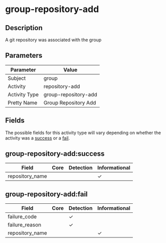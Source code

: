 group-repository-add
====================

Description
-----------
A git repository was associated with the group

Parameters
----------
| Parameter     | Value                |
| ------------- | -------------------- |
| Subject       | group                |
| Activity      | repository-add       |
| Activity Type | group-repository-add |
| Pretty Name   | Group Repository Add |


Fields
------

The possible fields for this activity type will vary depending on whether the activity was a [success](#group-repository-addsuccess) or a [fail](#group-repository-addfail).


group-repository-add:success
----------------------------

| Field           | Core | Detection | Informational |
| --------------- | ---- | --------- | ------------- |
| repository_name |      |           | &#10003;      |

group-repository-add:fail
-------------------------

| Field           | Core | Detection | Informational |
| --------------- | ---- | --------- | ------------- |
| failure_code    |      | &#10003;  |               |
| failure_reason  |      | &#10003;  |               |
| repository_name |      |           | &#10003;      |
